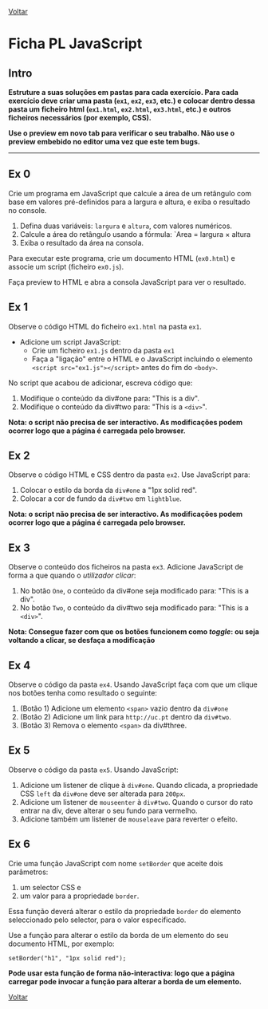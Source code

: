 [Voltar](/.tutorial/1.begin.md)
# Ficha PL JavaScript

## Intro

**Estruture a suas soluções em pastas para cada exercício. Para cada exercício deve criar uma pasta (`ex1`, `ex2`, `ex3`, etc.) e colocar dentro dessa pasta um ficheiro html (`ex1.html`, `ex2.html`, `ex3.html`, etc.) e outros ficheiros necessários (por exemplo, CSS).**

__Use o preview em novo tab para verificar o seu trabalho. Não use o preview embebido no editor uma vez que este tem bugs.__

--- 

## Ex 0 
Crie um programa em JavaScript que calcule a área de um retângulo com base em valores pré-definidos para a largura e altura, e exiba o resultado no console.

1. Defina duas variáveis: `largura` e `altura`, com valores numéricos.
1. Calcule a área do retângulo usando a fórmula: `Area = largura × altura
1. Exiba o resultado da área na consola.

Para executar este programa, crie um documento HTML (`ex0.html`) e associe um script (ficheiro `ex0.js`). 

Faça preview to HTML e abra a consola JavaScript para ver o resultado.

## Ex 1

Observe o código HTML do ficheiro `ex1.html` na pasta `ex1`.
- Adicione um script JavaScript:
  - Crie um ficheiro `ex1.js` dentro da pasta `ex1`
  - Faça a "ligação" entre o HTML e o JavaScript incluindo o elemento `<script src="ex1.js"></script>` antes do fim do `<body>`.

No script que acabou de adicionar, escreva código que:
1. Modifique o conteúdo da div#one para: "This is a div".
2. Modifique o conteúdo da div#two para: "This is a `<div>`".


**Nota: o script não precisa de ser interactivo. As modificações podem ocorrer logo que a página é carregada pelo browser.**


## Ex 2
Observe o código HTML e CSS dentro da pasta `ex2`. Use JavaScript para:

1. Colocar o estilo da borda da `div#one` a "1px solid red".  
2. Colocar a cor de fundo da `div#two` em `lightblue`.


**Nota: o script não precisa de ser interactivo. As modificações podem ocorrer logo que a página é carregada pelo browser.**


## Ex 3
Observe o conteúdo dos ficheiros na pasta `ex3`.
Adicione JavaScript de forma a que quando o *utilizador clicar*:

1. No botão `One`, o conteúdo da div#one seja modificado para: "This is a div".
2. No botão `Two`, o conteúdo da div#two seja modificado para: "This is a `<div>`".

**Nota: Consegue fazer com que os botões funcionem como *toggle*: ou seja voltando a clicar, se desfaça a modificação**


## Ex 4
Observe o código da pasta `ex4`. Usando JavaScript faça com que um clique nos botões tenha como resultado o seguinte:
1. (Botão 1) Adicione um elemento `<span>` vazio dentro da `div#one`
2. (Botão 2) Adicione um link para `http://uc.pt` dentro da `div#two`.
3. (Botão 3) Remova o elemento `<span>` da div#three.

## Ex 5
Observe o código da pasta `ex5`. Usando JavaScript:

1. Adicione um listener de clique à `div#one`. Quando clicada, a propriedade CSS `left` da `div#one` deve ser alterada para `200px`.
2. Adicione um listener de `mouseenter` à `div#two`. Quando o cursor do rato entrar na div, deve alterar o seu fundo para vermelho.
3. Adicione também um listener de `mouseleave` para reverter o efeito.

## Ex 6
Crie uma função JavaScript com nome `setBorder` que aceite dois parâmetros: 
1. um selector CSS e
2. um valor para a propriedade `border`.

Essa função deverá alterar o estilo da propriedade `border` do elemento seleccionado pelo selector, para o valor especificado.

Use a função para alterar o estilo da borda de um elemento do seu documento HTML, por exemplo:

`setBorder("h1", "1px solid red");`

**Pode usar esta função de forma não-interactiva: logo que a página carregar pode invocar a função para alterar a borda de um elemento.**

[Voltar](/.tutorial/1.begin.md)
